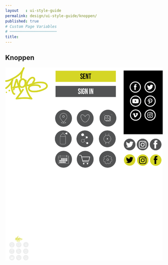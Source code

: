 ```yaml
---
layout   : ui-style-guide
permalink: design/ui-style-guide/knoppen/
published: true
# Custom Page Variables
# ─────────────────────
title:
---
```


<div class="container">
<h2 class="row class-12">Knoppen</h2>
<img src="../../assets/Images/Buttons.png">


</div>